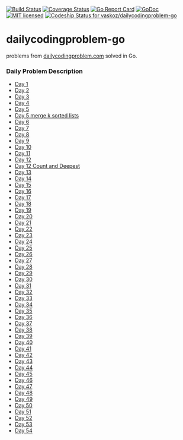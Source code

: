 [![Build Status](https://travis-ci.org/vaskoz/dailycodingproblem-go.svg?branch=master)](https://travis-ci.org/vaskoz/dailycodingproblem-go)
[![Coverage Status](https://coveralls.io/repos/github/vaskoz/dailycodingproblem-go/badge.svg?branch=master)](https://coveralls.io/github/vaskoz/dailycodingproblem-go?branch=master)
[![Go Report Card](https://goreportcard.com/badge/github.com/vaskoz/dailycodingproblem-go)](https://goreportcard.com/report/github.com/vaskoz/dailycodingproblem-go)
[![GoDoc](https://godoc.org/github.com/vaskoz/dailycodingproblem-go?status.svg)](https://godoc.org/github.com/vaskoz/dailycodingproblem-go)
[![MIT licensed](https://img.shields.io/badge/license-MIT-blue.svg)](./LICENSE.txt)
[ ![Codeship Status for vaskoz/dailycodingproblem-go](https://app.codeship.com/projects/92479b60-a8ec-0136-ee8b-72ac76333595/status?branch=master)](https://app.codeship.com/projects/308646)

# dailycodingproblem-go
problems from
[dailycodingproblem.com](https://www.dailycodingproblem.com/) solved in Go.

### Daily Problem Description
* [Day 1](https://github.com/vaskoz/dailycodingproblem-go/issues/1)
* [Day 2](https://github.com/vaskoz/dailycodingproblem-go/issues/3)
* [Day 3](https://github.com/vaskoz/dailycodingproblem-go/issues/7)
* [Day 4](https://github.com/vaskoz/dailycodingproblem-go/issues/5)
* [Day 5](https://github.com/vaskoz/dailycodingproblem-go/issues/9)
* [Day 5 merge k sorted lists](https://github.com/vaskoz/dailycodingproblem-go/issues/11)
* [Day 6](https://github.com/vaskoz/dailycodingproblem-go/issues/13)
* [Day 7](https://github.com/vaskoz/dailycodingproblem-go/issues/15)
* [Day 8](https://github.com/vaskoz/dailycodingproblem-go/issues/17)
* [Day 9](https://github.com/vaskoz/dailycodingproblem-go/issues/19)
* [Day 10](https://github.com/vaskoz/dailycodingproblem-go/issues/21)
* [Day 11](https://github.com/vaskoz/dailycodingproblem-go/issues/23)
* [Day 12](https://github.com/vaskoz/dailycodingproblem-go/issues/25)
* [Day 12 Count and Deepest](https://github.com/vaskoz/dailycodingproblem-go/issues/27)
* [Day 13](https://github.com/vaskoz/dailycodingproblem-go/issues/29)
* [Day 14](https://github.com/vaskoz/dailycodingproblem-go/issues/31)
* [Day 15](https://github.com/vaskoz/dailycodingproblem-go/issues/33)
* [Day 16](https://github.com/vaskoz/dailycodingproblem-go/issues/35)
* [Day 17](https://github.com/vaskoz/dailycodingproblem-go/issues/37)
* [Day 18](https://github.com/vaskoz/dailycodingproblem-go/issues/39)
* [Day 19](https://github.com/vaskoz/dailycodingproblem-go/issues/41)
* [Day 20](https://github.com/vaskoz/dailycodingproblem-go/issues/49)
* [Day 21](https://github.com/vaskoz/dailycodingproblem-go/issues/51)
* [Day 22](https://github.com/vaskoz/dailycodingproblem-go/issues/53)
* [Day 23](https://github.com/vaskoz/dailycodingproblem-go/issues/55)
* [Day 24](https://github.com/vaskoz/dailycodingproblem-go/issues/57)
* [Day 25](https://github.com/vaskoz/dailycodingproblem-go/issues/59)
* [Day 26](https://github.com/vaskoz/dailycodingproblem-go/issues/61)
* [Day 27](https://github.com/vaskoz/dailycodingproblem-go/issues/63)
* [Day 28](https://github.com/vaskoz/dailycodingproblem-go/issues/65)
* [Day 29](https://github.com/vaskoz/dailycodingproblem-go/issues/67)
* [Day 30](https://github.com/vaskoz/dailycodingproblem-go/issues/69)
* [Day 31](https://github.com/vaskoz/dailycodingproblem-go/issues/71)
* [Day 32](https://github.com/vaskoz/dailycodingproblem-go/issues/72)
* [Day 33](https://github.com/vaskoz/dailycodingproblem-go/issues/73)
* [Day 34](https://github.com/vaskoz/dailycodingproblem-go/issues/76)
* [Day 35](https://github.com/vaskoz/dailycodingproblem-go/issues/77)
* [Day 36](https://github.com/vaskoz/dailycodingproblem-go/issues/79)
* [Day 37](https://github.com/vaskoz/dailycodingproblem-go/issues/81)
* [Day 38](https://github.com/vaskoz/dailycodingproblem-go/issues/83)
* [Day 39](https://github.com/vaskoz/dailycodingproblem-go/issues/84)
* [Day 40](https://github.com/vaskoz/dailycodingproblem-go/issues/87)
* [Day 41](https://github.com/vaskoz/dailycodingproblem-go/issues/90)
* [Day 42](https://github.com/vaskoz/dailycodingproblem-go/issues/93)
* [Day 43](https://github.com/vaskoz/dailycodingproblem-go/issues/95)
* [Day 44](https://github.com/vaskoz/dailycodingproblem-go/issues/99)
* [Day 45](https://github.com/vaskoz/dailycodingproblem-go/issues/101)
* [Day 46](https://github.com/vaskoz/dailycodingproblem-go/issues/103)
* [Day 47](https://github.com/vaskoz/dailycodingproblem-go/issues/105)
* [Day 48](https://github.com/vaskoz/dailycodingproblem-go/issues/109)
* [Day 49](https://github.com/vaskoz/dailycodingproblem-go/issues/107)
* [Day 50](https://github.com/vaskoz/dailycodingproblem-go/issues/110)
* [Day 51](https://github.com/vaskoz/dailycodingproblem-go/issues/112)
* [Day 52](https://github.com/vaskoz/dailycodingproblem-go/issues/113)
* [Day 53](https://github.com/vaskoz/dailycodingproblem-go/issues/114)
* [Day 54](https://github.com/vaskoz/dailycodingproblem-go/issues/118)
